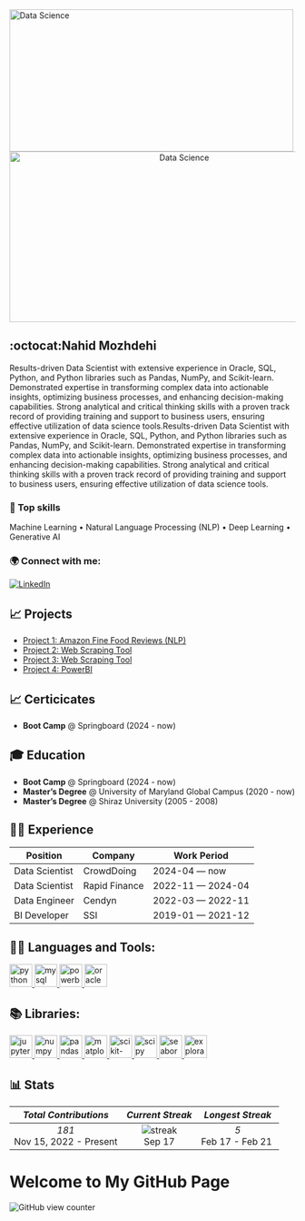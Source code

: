 <!DOCTYPE html>
<html lang="en">
<head>
    <meta charset="UTF-8">
    <meta name="viewport" content="width=device-width, initial-scale=1.0">
    <title>Welcome to My GitHub Page</title>
    <img src="https://media.licdn.com/dms/image/v2/D4E16AQG-cQJw5e0Gkw/profile-displaybackgroundimage-shrink_350_1400/profile-displaybackgroundimage-shrink_350_1400/0/1726544788370?e=1732147200&v=beta&t=RUeTz2H_wxmKv2CQTY1ks0GolCC_grLGqegsMurhNd8" alt="Data Science" width="500" height="250" >
</head>
<body>
        
<div align="center">
  <img src="https://files.oaiusercontent.com/file-ixi61Z9ruF0T6uCVELsRXdAL?se=2024-09-17T21%3A20%3A14Z&sp=r&sv=2024-08-04&sr=b&rscc=max-age%3D604800%2C%20immutable%2C%20private&rscd=attachment%3B%20filename%3D127c94ee-ae5b-402e-8d4f-b2589caf377e.webp&sig=aggw5JgJH85OBO/cMBO9s1iuZ%2BFvZ6bliSujwVWRPmI%3D" alt="Data Science" width="600" height="300" >
</div>

## :octocat:Nahid Mozhdehi 
Results-driven Data Scientist with extensive experience in Oracle, SQL, Python, and Python libraries such as Pandas, NumPy, and Scikit-learn. Demonstrated expertise in transforming complex data into actionable insights, optimizing business processes, and enhancing decision-making capabilities. Strong analytical and critical thinking skills with a proven track record of providing training and support to business users, ensuring effective utilization of data science tools.Results-driven Data Scientist with extensive experience in Oracle, SQL, Python, and Python libraries such as Pandas, NumPy, and Scikit-learn. Demonstrated expertise in transforming complex data into actionable insights, optimizing business processes, and enhancing decision-making capabilities. Strong analytical and critical thinking skills with a proven track record of providing training and support to business users, ensuring effective utilization of data science tools.

### 💎 Top skills
Machine Learning • Natural Language Processing (NLP) • Deep Learning • Generative AI

### 🌍 Connect with me:
[![LinkedIn](https://img.shields.io/badge/LinkedIn-Connect-blue)](https://www.linkedin.com/in/nahidmozhdehi)

## 📈 Projects

- [Project 1: Amazon Fine Food Reviews (NLP)](https://github.com/namozhdehi/Amazon-Fine-Food-Reviews)
- [Project 2: Web Scraping Tool](https://github.com/YOUR_USERNAME/PROJECT_NAME)
- [Project 3: Web Scraping Tool](https://github.com/YOUR_USERNAME/PROJECT_NAME)
- [Project 4: PowerBI]( https://github.com/namozhdehi/PowerBI)


## 📈 Certicicates
- **Boot Camp** @ Springboard (2024 - now)

## 🎓 Education
- **Boot Camp** @ Springboard (2024 - now)
- **Master’s Degree** @ University of Maryland Global Campus (2020 - now)
- **Master’s Degree** @ Shiraz University  (2005 - 2008)

## 🧑‍💻 Experience
|    **Position**     |    **Company**     |   **Work Period**     |
|---------------------|---------------------|---------------------|
| Data Scientist       | CrowdDoing          | 2024-04 — now       |
| Data Scientist       | Rapid Finance       | 2022-11 — 2024-04   |
| Data Engineer        | Cendyn              | 2022-03 — 2022-11   |
| BI Developer         | SSI                 | 2019-01 — 2021-12   |


## 👩‍💻 Languages and Tools:
<p align="left">
  <a href="https://www.python.org/" target="_blank"> 
    <img src="https://cdn.jsdelivr.net/gh/devicons/devicon/icons/python/python-original.svg" alt="python" width="40" height="40"/> 
  </a>
  <a href="https://www.mysql.com/" target="_blank"> 
    <img src="https://cdn.jsdelivr.net/gh/devicons/devicon/icons/mysql/mysql-original.svg" alt="mysql" width="40" height="40"/> 
  </a>
  <a href="https://powerbi.microsoft.com/" target="_blank"> 
    <img src="https://upload.wikimedia.org/wikipedia/commons/c/cf/New_Power_BI_Logo.svg" alt="powerbi" width="40" height="40"/> 
  </a>
  <a href="https://www.oracle.com/" target="_blank"> 
    <img src="https://cdn.jsdelivr.net/gh/devicons/devicon/icons/oracle/oracle-original.svg" alt="oracle" width="40" height="40"/> 
  </a>
</p>

## 📚 Libraries:
<p align="left">
  <a href="https://jupyter.org/" target="_blank">
    <img src="https://cdn.jsdelivr.net/gh/devicons/devicon/icons/jupyter/jupyter-original-wordmark.svg" alt="jupyter" width="40" height="40"/>
  </a>
  <a href="https://numpy.org/" target="_blank">
    <img src="https://cdn.jsdelivr.net/gh/devicons/devicon/icons/numpy/numpy-original.svg" alt="numpy" width="40" height="40"/>
  </a>
  <a href="https://pandas.pydata.org/" target="_blank">
    <img src="https://cdn.jsdelivr.net/gh/devicons/devicon/icons/pandas/pandas-original.svg" alt="pandas" width="40" height="40"/>
  </a>
  <a href="https://matplotlib.org/" target="_blank">
    <img src="https://upload.wikimedia.org/wikipedia/commons/8/84/Matplotlib_icon.svg" alt="matplotlib" width="40" height="40"/>
  </a>
  <a href="https://scikit-learn.org/" target="_blank">
    <img src="https://upload.wikimedia.org/wikipedia/commons/0/05/Scikit_learn_logo_small.svg" alt="scikit-learn" width="40" height="40"/>
  </a>
  <a href="https://www.scipy.org/" target="_blank">
    <img src="https://upload.wikimedia.org/wikipedia/commons/b/b2/SCIPY_2.svg" alt="scipy" width="40" height="40"/>
  </a>
  <a href="https://seaborn.pydata.org/" target="_blank">
    <img src="https://seaborn.pydata.org/_images/logo-wide-lightbg.svg" alt="seaborn" width="40" height="40"/>
  </a>
  <a href="https://www.analyticsvidhya.com/blog/2021/07/exploratory-data-analysis/" target="_blank">
    <img src="https://i.imgur.com/Q8bNNGZ.png" alt="exploratory data analysis" width="40" height="40"/>
  </a>
</p>

## 📊 Stats

| *Total Contributions* | *Current Streak* | *Longest Streak* |
|:-----------------------:|:------------------:|:------------------:|
| *181* <br> Nov 15, 2022 - Present | ![streak](https://img.shields.io/badge/Current_Streak-0-orange?style=for-the-badge&logo=fire&logoColor=orange) <br> Sep 17 | *5* <br> Feb 17 - Feb 21 |
</body>
</html>

<!DOCTYPE html>
<html lang="en">
<head>
    <meta charset="UTF-8">
    <meta name="viewport" content="width=device-width, initial-scale=1.0">
    <title>GitHub Page View Counter</title>
</head>
<body>
    <h1>Welcome to My GitHub Page</h1>
    <p>
        <img src="https://komarev.com/ghpvc/?username=namozhdehi" alt="GitHub view counter">
    </p>
</body>
</html>



<!--
<div align="center">
  <img src="https://files.oaiusercontent.com/file-W4tTAkofIFMJkzue75mCAdOe?se=2024-09-17T15%3A35%3A55Z&sp=r&sv=2024-08-04&sr=b&rscc=max-age%3D299%2C%20immutable%2C%20private&rscd=attachment%3B%20filename%3Dimage.png&sig=oqtxnyhvxEvOO1YT0eXGZEg%2BMRY88dFDv90NQceHfoE%3D" alt="Data Science" width="600" height="300" >
</div>

https://files.oaiusercontent.com/file-g2tIsDFSOVK2oPRgbGTZZR6y?se=2024-09-17T15%3A35%3A55Z&sp=r&sv=2024-08-04&sr=b&rscc=max-age%3D604800%2C%20immutable%2C%20private&rscd=attachment%3B%20filename%3D4c6a0368-5936-40fb-96fc-1f98d79c4bd1.webp&sig=ostS56L/QqbK8lYbBmzcnUslIcIwUJ1fKShlOeZPOys%3D
https://files.oaiusercontent.com/file-xPPRcK2jnVRfnsc5dtTvfhRm?se=2024-09-17T15%3A35%3A55Z&sp=r&sv=2024-08-04&sr=b&rscc=max-age%3D604800%2C%20immutable%2C%20private&rscd=attachment%3B%20filename%3Dcfcf3f9e-e5fe-4e41-8685-beb2987c85f8.webp&sig=3AnTBxDfiY5Syn5rsDrxMAPf7WVTxWv4edW5Oe7hDPo%3D
https://files.oaiusercontent.com/file-XnrqZjgBgRZh588oa1uJ9Y56?se=2024-09-17T15%3A35%3A55Z&sp=r&sv=2024-08-04&sr=b&rscc=max-age%3D604800%2C%20immutable%2C%20private&rscd=attachment%3B%20filename%3D5bac27a8-f54b-43ec-89eb-d19d1205bbb0.webp&sig=vK4R79qmxE97EyxrPgAQiXqqHjM72zj6R5n%2BbL44YE8%3D
https://files.oaiusercontent.com/file-rZvHvGhjZGP4A1SQ0P5LZwKe?se=2024-09-17T15%3A35%3A55Z&sp=r&sv=2024-08-04&sr=b&rscc=max-age%3D604800%2C%20immutable%2C%20private&rscd=attachment%3B%20filename%3D1d5c14b8-7369-46e4-b5cf-0dc825e36fdd.webp&sig=U2qDHQ0ervfstb3dZfC7/N43JBv44ig04wJCesGgioI%3D
https://files.oaiusercontent.com/file-dRi2cr44d85SUEhsp73vM4O5?se=2024-09-17T15%3A35%3A55Z&sp=r&sv=2024-08-04&sr=b&rscc=max-age%3D604800%2C%20immutable%2C%20private&rscd=attachment%3B%20filename%3Dc3859c76-a67c-468e-9cae-5af7d8dfadbb.webp&sig=uNfVDXHzbXUBil%2BWgRDS9YmtpQjd43TH0PpEh7SAf6k%3D

-->

